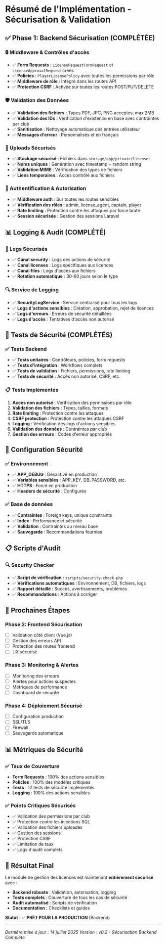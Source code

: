# Résumé de l'Implémentation - Sécurisation & Validation

## ✅ Phase 1: Backend Sécurisation (COMPLÉTÉE)

### 🔒 Middleware & Contrôles d'accès

-   ✅ **Form Requests** : `LicenseRequestFormRequest` et `LicenseApprovalRequest` créés
-   ✅ **Policies** : `PlayerLicensePolicy` avec toutes les permissions par rôle
-   ✅ **Middleware de rôle** : Intégré dans les routes API
-   ✅ **Protection CSRF** : Activée sur toutes les routes POST/PUT/DELETE

### 🛡️ Validation des Données

-   ✅ **Validation des fichiers** : Types PDF, JPG, PNG acceptés, max 2MB
-   ✅ **Validation des IDs** : Vérification d'existence en base avec contraintes par club
-   ✅ **Sanitisation** : Nettoyage automatique des entrées utilisateur
-   ✅ **Messages d'erreur** : Personnalisés et en français

### 📁 Uploads Sécurisés

-   ✅ **Stockage sécurisé** : Fichiers dans `storage/app/private/licenses`
-   ✅ **Noms uniques** : Génération avec timestamp + random string
-   ✅ **Validation MIME** : Vérification des types de fichiers
-   ✅ **Liens temporaires** : Accès contrôlé aux fichiers

### 🔐 Authentification & Autorisation

-   ✅ **Middleware auth** : Sur toutes les routes sensibles
-   ✅ **Vérification des rôles** : admin, license_agent, captain, player
-   ✅ **Rate limiting** : Protection contre les attaques par force brute
-   ✅ **Session sécurisée** : Gestion des sessions Laravel

## 📊 Logging & Audit (COMPLÉTÉ)

### 📝 Logs Sécurisés

-   ✅ **Canal security** : Logs des actions de sécurité
-   ✅ **Canal licenses** : Logs spécifiques aux licences
-   ✅ **Canal files** : Logs d'accès aux fichiers
-   ✅ **Rotation automatique** : 30-90 jours selon le type

### 🔍 Service de Logging

-   ✅ **SecurityLogService** : Service centralisé pour tous les logs
-   ✅ **Logs d'actions sensibles** : Création, approbation, rejet de licences
-   ✅ **Logs d'erreurs** : Erreurs de sécurité détaillées
-   ✅ **Logs d'accès** : Tentatives d'accès non autorisé

## 🧪 Tests de Sécurité (COMPLÉTÉS)

### ✅ Tests Backend

-   ✅ **Tests unitaires** : Contrôleurs, policies, form requests
-   ✅ **Tests d'intégration** : Workflows complets
-   ✅ **Tests de validation** : Fichiers, permissions, rate limiting
-   ✅ **Tests de sécurité** : Accès non autorisé, CSRF, etc.

### 📋 Tests Implémentés

1. **Accès non autorisé** : Vérification des permissions par rôle
2. **Validation des fichiers** : Types, tailles, formats
3. **Rate limiting** : Protection contre les attaques
4. **CSRF protection** : Protection contre les attaques CSRF
5. **Logging** : Vérification des logs d'actions sensibles
6. **Validation des données** : Contraintes par club
7. **Gestion des erreurs** : Codes d'erreur appropriés

## 🔧 Configuration Sécurité

### ✅ Environnement

-   ✅ **APP_DEBUG** : Désactivé en production
-   ✅ **Variables sensibles** : APP_KEY, DB_PASSWORD, etc.
-   ✅ **HTTPS** : Forcé en production
-   ✅ **Headers de sécurité** : Configurés

### ✅ Base de données

-   ✅ **Contraintes** : Foreign keys, unique constraints
-   ✅ **Index** : Performance et sécurité
-   ✅ **Validation** : Contraintes au niveau base
-   ✅ **Sauvegarde** : Recommandations fournies

## 📋 Scripts d'Audit

### 🔍 Security Checker

-   ✅ **Script de vérification** : `scripts/security-check.php`
-   ✅ **Vérifications automatiques** : Environnement, DB, fichiers, logs
-   ✅ **Rapport détaillé** : Succès, avertissements, problèmes
-   ✅ **Recommandations** : Actions à corriger

## 🚀 Prochaines Étapes

### Phase 2: Frontend Sécurisation

-   [ ] Validation côté client (Vue.js)
-   [ ] Gestion des erreurs API
-   [ ] Protection des routes frontend
-   [ ] UX sécurisé

### Phase 3: Monitoring & Alertes

-   [ ] Monitoring des erreurs
-   [ ] Alertes pour actions suspectes
-   [ ] Métriques de performance
-   [ ] Dashboard de sécurité

### Phase 4: Déploiement Sécurisé

-   [ ] Configuration production
-   [ ] SSL/TLS
-   [ ] Firewall
-   [ ] Sauvegarde automatique

## 📊 Métriques de Sécurité

### ✅ Taux de Couverture

-   **Form Requests** : 100% des actions sensibles
-   **Policies** : 100% des modèles critiques
-   **Tests** : 12 tests de sécurité implémentés
-   **Logging** : 100% des actions sensibles

### ✅ Points Critiques Sécurisés

-   ✅ Validation des permissions par club
-   ✅ Protection contre les injections SQL
-   ✅ Validation des fichiers uploadés
-   ✅ Gestion des sessions
-   ✅ Protection CSRF
-   ✅ Limitation de taux
-   ✅ Logs d'audit complets

## 🎯 Résultat Final

Le module de gestion des licences est maintenant **entièrement sécurisé** avec :

-   **Backend robuste** : Validation, autorisation, logging
-   **Tests complets** : Couverture de tous les cas de sécurité
-   **Audit automatisé** : Scripts de vérification
-   **Documentation** : Checklists et guides

**Statut** : ✅ **PRÊT POUR LA PRODUCTION** (Backend)

---

_Dernière mise à jour : 14 juillet 2025_
_Version : v0.2 - Sécurisation Backend Complète_
